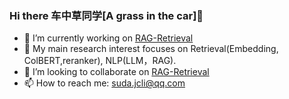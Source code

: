 
### Hi there 车中草同学[A grass in the car]👋
- 🔭 I’m currently working on [RAG-Retrieval](https://github.com/NLPJCL/RAG-Retrieval)
- 🌱 My main research interest focuses on  Retrieval(Embedding, ColBERT,reranker), NLP(LLM，RAG).
- 👯 I’m looking to collaborate on [RAG-Retrieval](https://github.com/NLPJCL/RAG-Retrieval)
- 📫 How to reach me: suda.jcli@qq.com



<!--
**NLPJCL/NLPJCL** is a ✨ _special_ ✨ repository because its `README.md` (this file) appears on your GitHub profile.

Here are some ideas to get you started:

- 🔭 I’m currently working on ...
- 🌱 I’m currently learning ...
- 👯 I’m looking to collaborate on ...
- 🤔 I’m looking for help with ...
- 💬 Ask me about ...
- 📫 How to reach me: ...
- 😄 Pronouns: ...
- ⚡ Fun fact: ...
-->
